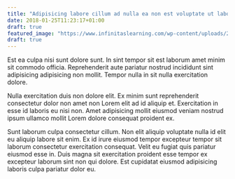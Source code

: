 ```yaml
---
title: "Adipisicing labore cillum ad nulla ea non est voluptate ut laboris deserunt exercitation."
date: 2018-01-25T11:23:17+01:00
draft: true
featured_image: "https://www.infinitaslearning.com/wp-content/uploads/2018/01/xMechiel-Wilbrink-Pasfoto-400x225.jpg.pagespeed.ic.zOpviZU59X.webp"
draft: true
---
```


Est ea culpa nisi sunt dolore sunt. In sint tempor sit est laborum amet minim sit commodo officia. Reprehenderit aute pariatur nostrud incididunt sint adipisicing adipisicing non mollit. Tempor nulla in sit nulla exercitation dolore.

Nulla exercitation duis non dolore elit. Ex minim sunt reprehenderit consectetur dolor non amet non Lorem elit ad id aliquip et. Exercitation in esse id laboris eu nisi non. Amet adipisicing mollit eiusmod veniam nostrud ipsum ullamco mollit Lorem dolore consequat proident ex.

Sunt laborum culpa consectetur cillum. Non elit aliquip voluptate nulla id elit eu aliquip labore sit enim. Ex id irure eiusmod tempor excepteur tempor sit laborum consectetur exercitation consequat. Velit eu fugiat quis pariatur eiusmod esse in. Duis magna sit exercitation proident esse tempor ex excepteur laborum sint non qui dolore. Est cupidatat eiusmod adipisicing laboris culpa pariatur dolor eu.